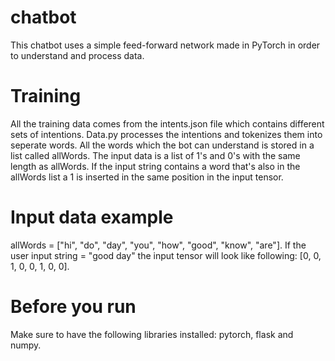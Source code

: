 # chatbot
This chatbot uses a simple feed-forward network made in PyTorch in order to understand and process data. 

# Training
All the training data comes from the intents.json file which contains different sets of intentions. Data.py processes the intentions and tokenizes them into seperate words. All the words which the bot can understand is stored in a list called allWords. The input data is a list of 1's and 0's with the same length as allWords. If the input string contains a word that's also in the allWords list a 1 is inserted in the same position in the input tensor. 

# Input data example
allWords = ["hi", "do", "day", "you", "how", "good", "know", "are"].
If the user input string = "good day" the input tensor will look like following: [0, 0, 1, 0, 0, 1, 0, 0]. 

# Before you run
Make sure to have the following libraries installed: pytorch, flask and numpy.
